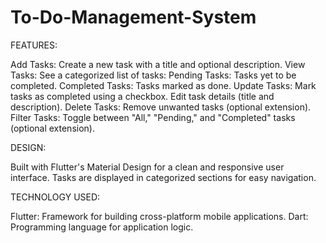 # To-Do-Management-System

FEATURES:

Add Tasks: Create a new task with a title and optional description.
View Tasks: See a categorized list of tasks:
Pending Tasks: Tasks yet to be completed.
Completed Tasks: Tasks marked as done.
Update Tasks:
Mark tasks as completed using a checkbox.
Edit task details (title and description).
Delete Tasks: Remove unwanted tasks (optional extension).
Filter Tasks: Toggle between "All," "Pending," and "Completed" tasks (optional extension).

DESIGN:

Built with Flutter's Material Design for a clean and responsive user interface.
Tasks are displayed in categorized sections for easy navigation.

TECHNOLOGY USED:

Flutter: Framework for building cross-platform mobile applications.
Dart: Programming language for application logic.

